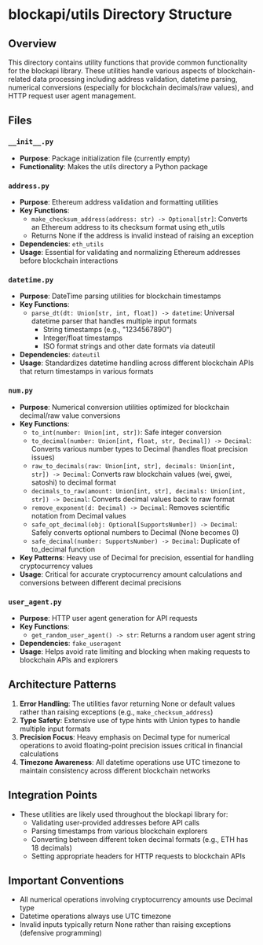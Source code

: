 # blockapi/utils Directory Structure

## Overview

This directory contains utility functions that provide common functionality for the blockapi library. These utilities handle various aspects of blockchain-related data processing including address validation, datetime parsing, numerical conversions (especially for blockchain decimals/raw values), and HTTP request user agent management.

## Files

### `__init__.py`
- **Purpose**: Package initialization file (currently empty)
- **Functionality**: Makes the utils directory a Python package

### `address.py`
- **Purpose**: Ethereum address validation and formatting utilities
- **Key Functions**:
  - `make_checksum_address(address: str) -> Optional[str]`: Converts an Ethereum address to its checksum format using eth_utils
  - Returns None if the address is invalid instead of raising an exception
- **Dependencies**: `eth_utils`
- **Usage**: Essential for validating and normalizing Ethereum addresses before blockchain interactions

### `datetime.py`
- **Purpose**: DateTime parsing utilities for blockchain timestamps
- **Key Functions**:
  - `parse_dt(dt: Union[str, int, float]) -> datetime`: Universal datetime parser that handles multiple input formats
    - String timestamps (e.g., "1234567890")
    - Integer/float timestamps
    - ISO format strings and other date formats via dateutil
- **Dependencies**: `dateutil`
- **Usage**: Standardizes datetime handling across different blockchain APIs that return timestamps in various formats

### `num.py`
- **Purpose**: Numerical conversion utilities optimized for blockchain decimal/raw value conversions
- **Key Functions**:
  - `to_int(number: Union[int, str])`: Safe integer conversion
  - `to_decimal(number: Union[int, float, str, Decimal]) -> Decimal`: Converts various number types to Decimal (handles float precision issues)
  - `raw_to_decimals(raw: Union[int, str], decimals: Union[int, str]) -> Decimal`: Converts raw blockchain values (wei, gwei, satoshi) to decimal format
  - `decimals_to_raw(amount: Union[int, str], decimals: Union[int, str]) -> Decimal`: Converts decimal values back to raw format
  - `remove_exponent(d: Decimal) -> Decimal`: Removes scientific notation from Decimal values
  - `safe_opt_decimal(obj: Optional[SupportsNumber]) -> Decimal`: Safely converts optional numbers to Decimal (None becomes 0)
  - `safe_decimal(number: SupportsNumber) -> Decimal`: Duplicate of to_decimal function
- **Key Patterns**: Heavy use of Decimal for precision, essential for handling cryptocurrency values
- **Usage**: Critical for accurate cryptocurrency amount calculations and conversions between different decimal precisions

### `user_agent.py`
- **Purpose**: HTTP user agent generation for API requests
- **Key Functions**:
  - `get_random_user_agent() -> str`: Returns a random user agent string
- **Dependencies**: `fake_useragent`
- **Usage**: Helps avoid rate limiting and blocking when making requests to blockchain APIs and explorers

## Architecture Patterns

1. **Error Handling**: The utilities favor returning None or default values rather than raising exceptions (e.g., `make_checksum_address`)
2. **Type Safety**: Extensive use of type hints with Union types to handle multiple input formats
3. **Precision Focus**: Heavy emphasis on Decimal type for numerical operations to avoid floating-point precision issues critical in financial calculations
4. **Timezone Awareness**: All datetime operations use UTC timezone to maintain consistency across different blockchain networks

## Integration Points

- These utilities are likely used throughout the blockapi library for:
  - Validating user-provided addresses before API calls
  - Parsing timestamps from various blockchain explorers
  - Converting between different token decimal formats (e.g., ETH has 18 decimals)
  - Setting appropriate headers for HTTP requests to blockchain APIs

## Important Conventions

- All numerical operations involving cryptocurrency amounts use Decimal type
- Datetime operations always use UTC timezone
- Invalid inputs typically return None rather than raising exceptions (defensive programming)